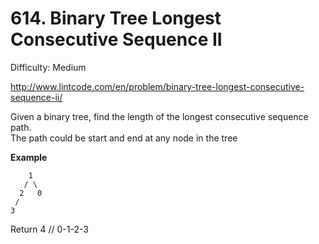# 614. Binary Tree Longest Consecutive Sequence II

Difficulty: Medium

http://www.lintcode.com/en/problem/binary-tree-longest-consecutive-sequence-ii/

Given a binary tree, find the length of the longest consecutive sequence path.  
The path could be start and end at any node in the tree

**Example**  
```
    1
   / \
  2   0
 /
3
```
Return 4 // 0-1-2-3
